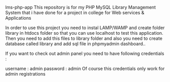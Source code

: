lms-php-app
This repository is for my PHP MySQL Library Management System that i have done for a project in college for Web services & Applications


In order to use this project you need to instal LAMP/WAMP and create folder library in htdocs folder so that you can use localhost to test this application. Then you need to add this files to library folder and also you need to create database called library and add sql file in phpmyadmin dashboard..

If you want to check out admin panel you need to have following credentials :

username : admin
password : admin
Of course this credentials only work for admin registrations


